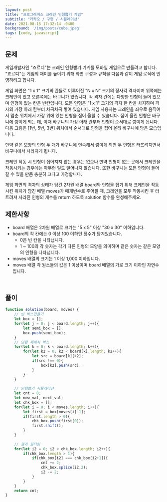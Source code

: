 ```yaml
---
layout: post
title: "프로그래머스 크레인 인형뽑기 게임"
subtitle: "카카오 / 구현 / 시뮬레이션"
date: 2021-08-15 17:32:14 -0400
background: '/img/posts/cube.jpeg'
tags: [code, javascript]
---
```

## 문제
게임개발자인 "죠르디"는 크레인 인형뽑기 기계를 모바일 게임으로 만들려고 합니다.
"죠르디"는 게임의 재미를 높이기 위해 화면 구성과 규칙을 다음과 같이 게임 로직에 반영하려고 합니다.

게임 화면은 "1 x 1" 크기의 칸들로 이루어진 "N x N" 크기의 정사각 격자이며 위쪽에는 크레인이 있고 오른쪽에는 바구니가 있습니다. 각 격자 칸에는 다양한 인형이 들어 있으며 인형이 없는 칸은 빈칸입니다. 모든 인형은 "1 x 1" 크기의 격자 한 칸을 차지하며 격자의 가장 아래 칸부터 차곡차곡 쌓여 있습니다. 게임 사용자는 크레인을 좌우로 움직여서 멈춘 위치에서 가장 위에 있는 인형을 집어 올릴 수 있습니다. 집어 올린 인형은 바구니에 쌓이게 되는 데, 이때 바구니의 가장 아래 칸부터 인형이 순서대로 쌓이게 됩니다. 다음 그림은 [1번, 5번, 3번] 위치에서 순서대로 인형을 집어 올려 바구니에 담은 모습입니다.

만약 같은 모양의 인형 두 개가 바구니에 연속해서 쌓이게 되면 두 인형은 터뜨려지면서 바구니에서 사라지게 됩니다. 

크레인 작동 시 인형이 집어지지 않는 경우는 없으나 만약 인형이 없는 곳에서 크레인을 작동시키는 경우에는 아무런 일도 일어나지 않습니다. 또한 바구니는 모든 인형이 들어갈 수 있을 만큼 충분히 크다고 가정합니다.

게임 화면의 격자의 상태가 담긴 2차원 배열 board와 인형을 집기 위해 크레인을 작동시킨 위치가 담긴 배열 moves가 매개변수로 주어질 때, 크레인을 모두 작동시킨 후 터트려져 사라진 인형의 개수를 return 하도록 solution 함수를 완성해주세요.

## 제한사항
* board 배열은 2차원 배열로 크기는 "5 x 5" 이상 "30 x 30" 이하입니다.
* board의 각 칸에는 0 이상 100 이하인 정수가 담겨있습니다.
    * 0은 빈 칸을 나타냅니다.
    * 1 ~ 100의 각 숫자는 각기 다른 인형의 모양을 의미하며 같은 숫자는 같은 모양의 인형을 나타냅니다.
* moves 배열의 크기는 1 이상 1,000 이하입니다.
* moves 배열 각 원소들의 값은 1 이상이며 board 배열의 가로 크기 이하인 자연수입니다.

<br>

## 풀이

``` javascript
function solution(board, moves) {
    // 빈 박스만들기
    let box = [];
    for(let j = 0; j < board.length; j++){
        let semi_box = [];
        box.push(semi_box);
    }    
    // 인형 재배치 박스
    for(let k = 0; k < board.length; k++){
        for(let k2 = 0; k2 < board[k].length; k2++){
            let src = board[k][k2];
            if(src !== 0){
                box[k2].push(src);
            }
        }
    }
    
    // 인형뽑기 시뮬레이션
    let cnt = 0;
    let now_val, next_val;
    let chk_box = [];
    for(let i = 0; i < moves.length; i++){
        let first = box[moves[i]-1];
        if(first.length > 0){
            chk_box.push(first[0]);
            first.shift();
        }
    }
    
    // 결과 필터링
    for(let i2 = 0; i2 < chk_box.length; i2++){
        if(chk_box.length > 1){
            if(chk_box[i2] === chk_box[i2+1]){
                cnt += 2;
                chk_box.splice(i2,2); 
                i2 -= 2;
            }            
        }
    }
    return cnt;
}
```
